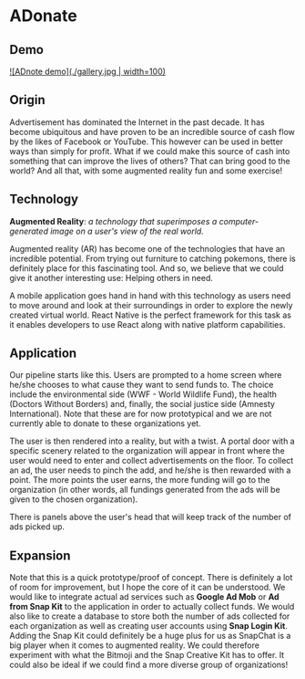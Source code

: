 # ADonate

## Demo

[![ADnote demo](./gallery.jpg | width=100)](https://www.youtube.com/watch?v=rU9IfiS4YV0&feature=youtu.be)


## Origin

Advertisement has dominated the Internet in the past decade. It has become ubiquitous and have proven to be an incredible source of cash flow by the likes of Facebook or YouTube. This however can be used in better ways than simply for profit. What if we could make this source of cash into something that can improve the lives of others? That can bring good to the world? And all that, with some augmented reality fun and some exercise!


## Technology

**Augmented Reality**: _a technology that superimposes a computer-generated image on a user's view of the real world._

Augmented reality (AR) has become one of the technologies that have an incredible potential. From trying out furniture to catching pokemons, there is definitely place for this fascinating tool. And so, we believe that we could give it another interesting use: Helping others in need. 

A mobile application goes hand in hand with this technology as users need to move around and look at their surroundings in order to explore the newly created virtual world. React Native is the perfect framework for this task as it enables developers to use React along with native platform capabilities. 


## Application

Our pipeline starts like this. Users are prompted to a home screen where he/she chooses to what cause they want to send funds to. The choice include the environmental side (WWF - World Wildlife Fund), the health (Doctors Without Borders) and, finally, the social justice side (Amnesty International). Note that these are for now prototypical and we are not currently able to donate to these organizations yet. 

The user is then rendered into a reality, but with a twist. A portal door with a specific scenery related to the organization will appear in front where the user would need to enter and collect advertisements on the floor. To collect an ad, the user needs to pinch the add, and he/she is then rewarded with a point. The more points the user earns, the more funding will go to the organization (in other words, all fundings generated from the ads will be given to the chosen organization).

There is panels above the user's head that will keep track of the number of ads picked up.


## Expansion

Note that this is a quick prototype/proof of concept. There is definitely a lot of room for improvement, but I hope the core of it can be understood. We would like to integrate actual ad services such as **Google Ad Mob** or **Ad from Snap Kit** to the application in order to actually collect funds. We would also like to create a database to store both the number of ads collected for each organization as well as creating user accounts using **Snap Login Kit**. Adding the Snap Kit could definitely be a huge plus for us as SnapChat is a big player when it comes to augmented reality. We could therefore experiment with what the Bitmoji and the Snap Creative Kit has to offer. It could also be ideal if we could find a more diverse group of organizations!
